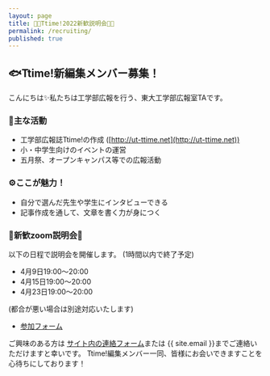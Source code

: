 ```yaml
---
layout: page
title: 🌸🌸Ttime!2022新歓説明会🌸🌸
permalink: /recruiting/
published: true
---
```


## 🐟Ttime!新編集メンバー募集！
こんにちは✨私たちは工学部広報を行う、東大工学部広報室TAです。

### 🧪主な活動
- 工学部広報誌Ttime!の作成 ([http://ut-ttime.net](http://ut-ttime.net))
- 小・中学生向けのイベントの運営
- 五月祭、オープンキャンパス等での広報活動


### ⚙️ここが魅力！
- 自分で選んだ先生や学生にインタビューできる
- 記事作成を通して、文章を書く力が身につく

### 🌸新歓zoom説明会🌸
以下の日程で説明会を開催します。
(1時間以内で終了予定)
- 4月9日19:00〜20:00
- 4月15日19:00〜20:00
- 4月23日19:00〜20:00

(都合が悪い場合は別途対応いたします)

 - [参加フォーム](https://forms.gle/qjcG6vPCCSdNanoo7)

ご興味のある方は
[サイト内の連絡フォーム](https://ut-ttime.net/contact/)または
{{ site.email }}までご連絡いただけますと幸いです。
Ttime!編集メンバー一同、皆様にお会いできますことを心待ちにしております！